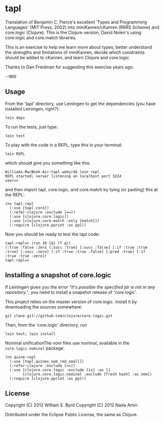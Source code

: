# tapl

Translation of Benjamin C. Pierce's excellent 'Types and Programming Languages' (MIT Press, 2002) into miniKanren/cKanren (R6RS Scheme) and core.logic (Clojure).  This is the Clojure version, David Nolen's using core.logic and core.match libraries.

This is an exercise to help me learn more about types, better understand the strengths and limitations of miniKanren, decide which constraints should be added to cKanren, and learn Clojure and core.logic

Thanks to Dan Friedman for suggesting this exercise years ago.

--Will

## Usage

From the 'tapl' directory, use Leiningen to get the dependencies (you have installed Leiningen, right?):

    lein deps

To run the tests, just type:

    lein test

To play with the code in a REPL, type this in your terminal:

    lein REPL

which should give you something like this:

    Williams-MacBook-Air:tapl webyrd$ lein repl
    REPL started; server listening on localhost port 3224
    user=>

and then import tapl, core.logic, and core.match by tying (or pasting) this at the REPL:

    (ns tapl-repl
      (:use [tapl.core])
      (:refer-clojure :exclude [==])
      (:use [clojure.core.logic])
      (:use [clojure.core.match :only [match]])
      (:require [clojure.pprint :as pp]))

Now you should be ready to test the tapl code:

    tapl-repl=> (run 10 [q] (T q))
    (:true :false :zero [:succ :true] [:succ :false] [:if :true :true :true] [:succ :zero] [:if :true :true :false] [:pred :true] [:if     :true :true :zero])
    tapl-repl=>

## Installing a snapshot of core.logic

If Leiningen gives you the error _"It's possible the specified jar is
not in any repository."_, you need to install a snapshot release of
'core.logic'.

This project relies on the master version of core.logic. Install it by
downloading the sources somewhere:

    git clone git://github.com/clojure/core.logic.git

Then, from the 'core.logic' directory, run

    lein test; lein install

Nominal unificationThe _nom_ files use nominal, available in the
`core.logic.nominal` package:

    (ns quine-repl
      (:use [tapl.quines_nom_red_small])
      (:refer-clojure :exclude [==])
      (:use [clojure.core.logic :exclude [is] :as l]
            [clojure.core.logic.nominal :exclude [fresh hash] :as nom])
      (:require [clojure.pprint :as pp]))

## License

Copyright (C) 2012 William E. Byrd
Copyright (C) 2012 Nada Amin

Distributed under the Eclipse Public License, the same as Clojure.
